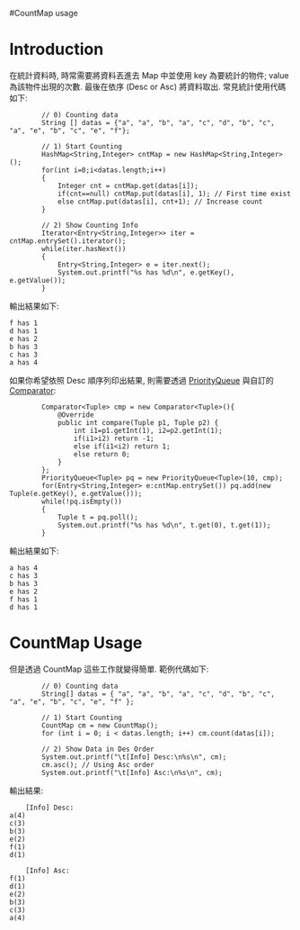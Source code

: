 #CountMap usage

# Introduction #
在統計資料時, 時常需要將資料丟進去 Map 中並使用 key 為要統計的物件; value 為該物件出現的次數. 最後在依序 (Desc or Asc) 將資料取出. 常見統計使用代碼如下:
```
		// 0) Counting data
		String [] datas = {"a", "a", "b", "a", "c", "d", "b", "c", "a", "e", "b", "c", "e", "f"};
		
		// 1) Start Counting
		HashMap<String,Integer> cntMap = new HashMap<String,Integer>();
		for(int i=0;i<datas.length;i++)
		{
			Integer cnt = cntMap.get(datas[i]);
			if(cnt==null) cntMap.put(datas[i], 1); // First time exist
			else cntMap.put(datas[i], cnt+1); // Increase count
		}
		
		// 2) Show Counting Info
		Iterator<Entry<String,Integer>> iter = cntMap.entrySet().iterator();
		while(iter.hasNext())
		{
			Entry<String,Integer> e = iter.next();
			System.out.printf("%s has %d\n", e.getKey(), e.getValue());
		}
```
輸出結果如下:
```
f has 1
d has 1
e has 2
b has 3
c has 3
a has 4
```
如果你希望依照 Desc 順序列印出結果, 則需要透過 [PriorityQueue](http://download.java.net/jdk6/archive/b104/docs/api/java/util/PriorityQueue.html) 與自訂的 [Comparator](http://download.java.net/jdk6/archive/b104/docs/api/java/util/Comparator.html):
```
		Comparator<Tuple> cmp = new Comparator<Tuple>(){
			@Override
			public int compare(Tuple p1, Tuple p2) {
				int i1=p1.getInt(1), i2=p2.getInt(1);
				if(i1>i2) return -1;
				else if(i1<i2) return 1;
				else return 0;
			}			
		};
		PriorityQueue<Tuple> pq = new PriorityQueue<Tuple>(10, cmp);
		for(Entry<String,Integer> e:cntMap.entrySet()) pq.add(new Tuple(e.getKey(), e.getValue()));
		while(!pq.isEmpty())
		{
			Tuple t = pq.poll();
			System.out.printf("%s has %d\n", t.get(0), t.get(1));
		}
```
輸出結果如下:
```
a has 4
c has 3
b has 3
e has 2
f has 1
d has 1
```
# CountMap Usage #
但是透過 CountMap 這些工作就變得簡單. 範例代碼如下:
```
		// 0) Counting data
		String[] datas = { "a", "a", "b", "a", "c", "d", "b", "c", "a", "e", "b", "c", "e", "f" };
		
		// 1) Start Counting
		CountMap cm = new CountMap();
		for (int i = 0; i < datas.length; i++) cm.count(datas[i]);
		
		// 2) Show Data in Des Order
		System.out.printf("\t[Info] Desc:\n%s\n", cm);
		cm.asc(); // Using Asc order
		System.out.printf("\t[Info] Asc:\n%s\n", cm);
```
輸出結果:
```
	[Info] Desc:
a(4)
c(3)
b(3)
e(2)
f(1)
d(1)

	[Info] Asc:
f(1)
d(1)
e(2)
b(3)
c(3)
a(4)
```